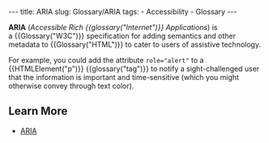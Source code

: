 --- title: ARIA slug: Glossary/ARIA tags: - Accessibility - Glossary ---

<span class="seoSummary">**ARIA** (*Accessible Rich {{glossary("Internet")}} Applications*) is a {{Glossary("W3C")}} specification for adding semantics and other metadata to {{Glossary("HTML")}} to cater to users of assistive technology.</span>

For example, you could add the attribute `role="alert"` to a {{HTMLElement("p")}} {{glossary("tag")}} to notify a sight-challenged user that the information is important and time-sensitive (which you might otherwise convey through text color).

Learn More
----------

-   [ARIA](/en-US/docs/Web/Accessibility/ARIA)
